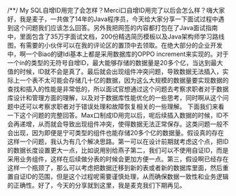 /**/
My SQL自增ID用完了会怎样？Merci口自增ID用完了以后会怎么样？嗨大家好，我是麦子，一共做了14年的Java程序员，今天给大家分享一下面试过程中遇到这个问题我们应该怎么回答。另外我把网签的内容都打包在了Java面试指南中，里面包含了35万字面试文档，200份精选简历模板以及Java架构师学习路线图，有需要的小伙伴可以在我的评论区的置顶中去领取。在绝大部分的企业开发中，啊一个Biao的键Idi基本上都是采用数据库的OPPO increment来实现的。对于一个in的类型的无符号自增ID，最大能够存储的数据量是20多个亿，当达到最大值的时候，ID就不会是真了。最后就会出现组件冲突问题，导致数据无法插入，实际上一个表不太可能会存储几十亿的数据，因为这么大规模的数据量要实现数据的查找和插入的性能是非常低的，所以面试官想通过这个问题去考察求职者对于数据库设计和管理方面的理解，以及对于数据库性能优化的一些思考，同时啊从这个问题中还可以考察求职者对于错误处理和故障恢复相关的一些理解。
	下面我们来看一下这个问题的完整回答。Max口制成ID用完以后，呢后续插入数据的时候，ID不会再递增，从而就会导致出现组件冲突，使得数据无法正常保存。这类问题一般不会出现，因为即便是宁可类型的组件也能存储20多个亿的数据量。假设真的存在这样一个问题，我认为有几个解决思路。第一可以在设计前期就考虑这个点，把ID的数据长度设置更大一点，比如说用别给燕子第二，我们可以不使用自证ID，而是采用业务组件，这样在后续做分表的时候会更加方便一点。第三，假设啊已经存在这样一个瓶颈了，那么可以考虑把数据迁移到新的表或者新的数据库里面，然后重置自证ID的范围，但是这个过程呢需要谨慎处理，从而确保数据一致性和业务逻辑的正确性。好了，今天的分享就到这里，我是麦克我们下期再见。
    